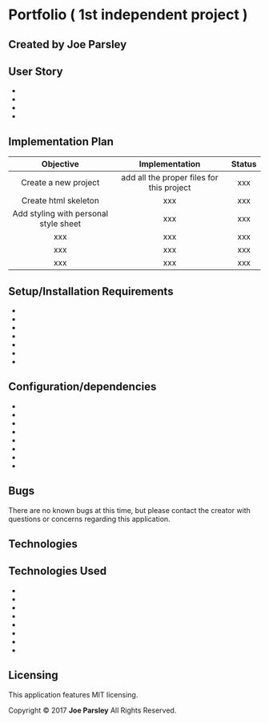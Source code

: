 # Portfolio ( 1st independent project )

## Created by Joe Parsley


## User Story

*
*
*
*

## Implementation Plan

| Objective | Implementation | Status |
|:-------------:|:-------------:|:-------------:|
| Create a new project | add all the proper files for this project | xxx |
| Create html skeleton | xxx | xxx |
| Add styling with personal style sheet | xxx | xxx |
| xxx | xxx | xxx |
| xxx | xxx | xxx |
| xxx | xxx | xxx |

## Setup/Installation Requirements

  *
  *
  *
  *
  *
  *
  *

##  Configuration/dependencies

  *
  *
  *
  *
  *
  *
  *
  *

## Bugs
There are no known bugs at this time, but please contact the creator with questions or concerns regarding this application.

## Technologies

## Technologies Used

  *
  *
  *
  *
  *
  *
  *
  *

## Licensing
This application features MIT licensing.

Copyright &copy; 2017 **Joe Parsley** All Rights Reserved.
